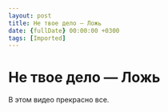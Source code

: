 ```yaml
---
layout: post
title: Не твое дело — Ложь
date: {fullDate} 00:00:00 +0300
tags: [Imported]
---
```

# Не твое дело — Ложь 

В этом видео прекрасно все.